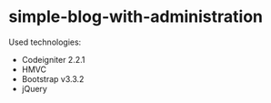 # simple-blog-with-administration
Used technologies:
- Codeigniter 2.2.1
- HMVC
- Bootstrap v3.3.2
- jQuery

